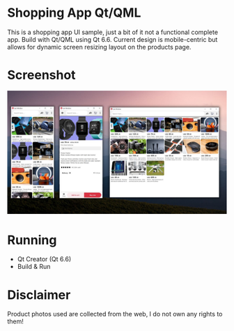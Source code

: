 # Shopping App Qt/QML
This is a shopping app UI sample, just a bit of it not a functional complete app. Build with Qt/QML using Qt 6.6. Current design is mobile-centric but allows for dynamic screen resizing layout on the products page.

# Screenshot
![](./screenshots/snip.jpg)

# Running
- Qt Creator (Qt 6.6)
- Build & Run

# Disclaimer
Product photos used are collected from the web, I do not own any rights to them!
